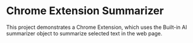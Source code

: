 # Chrome Extension Summarizer

This project demonstrates a Chrome Extension, which uses the Built-in AI summarizer object to summarize selected text in the web page.
